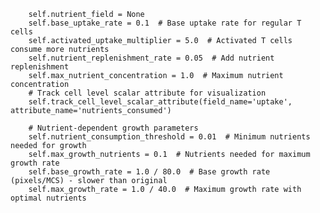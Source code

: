 
        self.nutrient_field = None
        self.base_uptake_rate = 0.1  # Base uptake rate for regular T cells
        self.activated_uptake_multiplier = 5.0  # Activated T cells consume more nutrients
        self.nutrient_replenishment_rate = 0.05  # Add nutrient replenishment
        self.max_nutrient_concentration = 1.0  # Maximum nutrient concentration
        # Track cell level scalar attribute for visualization
        self.track_cell_level_scalar_attribute(field_name='uptake', attribute_name='nutrients_consumed')

        # Nutrient-dependent growth parameters
        self.nutrient_consumption_threshold = 0.01  # Minimum nutrients needed for growth
        self.max_growth_nutrients = 0.1  # Nutrients needed for maximum growth rate
        self.base_growth_rate = 1.0 / 80.0  # Base growth rate (pixels/MCS) - slower than original
        self.max_growth_rate = 1.0 / 40.0  # Maximum growth rate with optimal nutrients
